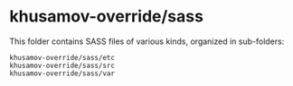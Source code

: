 # khusamov-override/sass

This folder contains SASS files of various kinds, organized in sub-folders:

    khusamov-override/sass/etc
    khusamov-override/sass/src
    khusamov-override/sass/var
